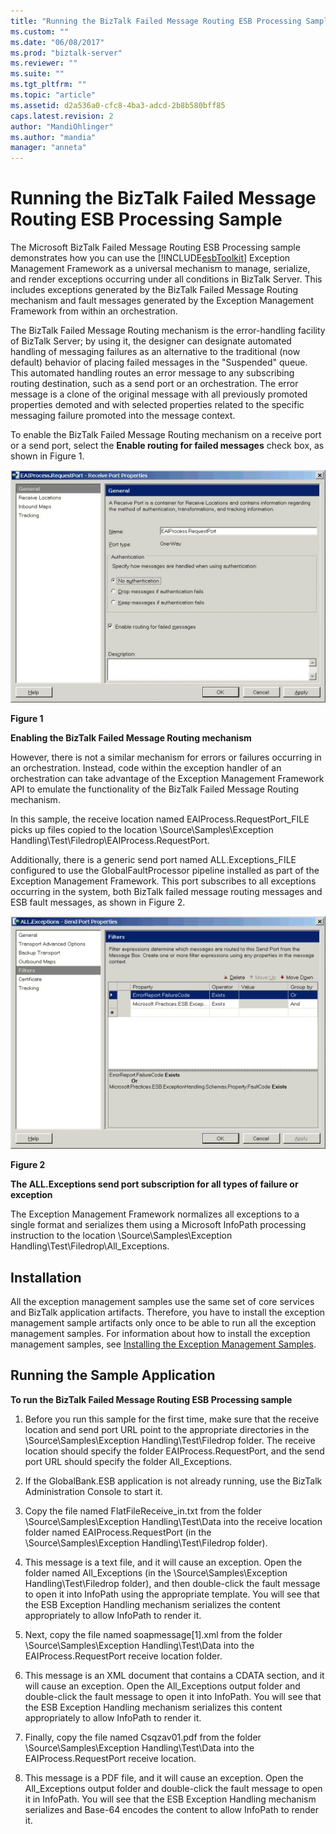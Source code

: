 ```yaml
---
title: "Running the BizTalk Failed Message Routing ESB Processing Sample | Microsoft Docs"
ms.custom: ""
ms.date: "06/08/2017"
ms.prod: "biztalk-server"
ms.reviewer: ""
ms.suite: ""
ms.tgt_pltfrm: ""
ms.topic: "article"
ms.assetid: d2a536a0-cfc8-4ba3-adcd-2b8b580bff85
caps.latest.revision: 2
author: "MandiOhlinger"
ms.author: "mandia"
manager: "anneta"
---
```

# Running the BizTalk Failed Message Routing ESB Processing Sample
The Microsoft BizTalk Failed Message Routing ESB Processing sample demonstrates how you can use the [!INCLUDE[esbToolkit](../includes/esbtoolkit-md.md)] Exception Management Framework as a universal mechanism to manage, serialize, and render exceptions occurring under all conditions in BizTalk Server. This includes exceptions generated by the BizTalk Failed Message Routing mechanism and fault messages generated by the Exception Management Framework from within an orchestration.  
  
 The BizTalk Failed Message Routing mechanism is the error-handling facility of BizTalk Server; by using it, the designer can designate automated handling of messaging failures as an alternative to the traditional (now default) behavior of placing failed messages in the "Suspended" queue. This automated handling routes an error message to any subscribing routing destination, such as a send port or an orchestration. The error message is a clone of the original message with all previously promoted properties demoted and with selected properties related to the specific messaging failure promoted into the message context.  
  
 To enable the BizTalk Failed Message Routing mechanism on a receive port or a send port, select the **Enable routing for failed messages** check box, as shown in Figure 1.  
  
 ![Enabled Routing](../esb-toolkit/media/ch6-enabledrouting.gif "Ch6-EnabledRouting")  
  
 **Figure 1**  
  
 **Enabling the BizTalk Failed Message Routing mechanism**  
  
 However, there is not a similar mechanism for errors or failures occurring in an orchestration. Instead, code within the exception handler of an orchestration can take advantage of the Exception Management Framework API to emulate the functionality of the BizTalk Failed Message Routing mechanism.  
  
 In this sample, the receive location named EAIProcess.RequestPort_FILE picks up files copied to the location \Source\Samples\Exception Handling\Test\Filedrop\EAIProcess.RequestPort.  
  
 Additionally, there is a generic send port named ALL.Exceptions_FILE configured to use the GlobalFaultProcessor pipeline installed as part of the Exception Management Framework. This port subscribes to all exceptions occurring in the system, both BizTalk failed message routing messages and ESB fault messages, as shown in Figure 2.  
  
 ![Send Port](../esb-toolkit/media/ch6-sendport.gif "Ch6-SendPort")  
  
 **Figure 2**  
  
 **The ALL.Exceptions send port subscription for all types of failure or exception**  
  
 The Exception Management Framework normalizes all exceptions to a single format and serializes them using a Microsoft InfoPath processing instruction to the location \Source\Samples\Exception Handling\Test\Filedrop\All_Exceptions.  
  
## Installation  
 All the exception management samples use the same set of core services and BizTalk application artifacts. Therefore, you have to install the exception management sample artifacts only once to be able to run all the exception management samples. For information about how to install the exception management samples, see [Installing the Exception Management Samples](../esb-toolkit/installing-the-exception-management-samples.md).  
  
## Running the Sample Application  
 **To run the BizTalk Failed Message Routing ESB Processing sample**  
  
1.  Before you run this sample for the first time, make sure that the receive location and send port URL point to the appropriate directories in the \Source\Samples\Exception Handling\Test\Filedrop folder. The receive location should specify the folder EAIProcess.RequestPort, and the send port URL should specify the folder All_Exceptions.  
  
2.  If the GlobalBank.ESB application is not already running, use the BizTalk Administration Console to start it.  
  
3.  Copy the file named FlatFileReceive_in.txt from the folder \Source\Samples\Exception Handling\Test\Data into the receive location folder named EAIProcess.RequestPort (in the \Source\Samples\Exception Handling\Test\Filedrop folder).  
  
4.  This message is a text file, and it will cause an exception. Open the folder named All_Exceptions (in the \Source\Samples\Exception Handling\Test\Filedrop folder), and then double-click the fault message to open it into InfoPath using the appropriate template. You will see that the ESB Exception Handling mechanism serializes the content appropriately to allow InfoPath to render it.  
  
5.  Next, copy the file named soapmessage[1].xml from the folder \Source\Samples\Exception Handling\Test\Data into the EAIProcess.RequestPort receive location folder.  
  
6.  This message is an XML document that contains a CDATA section, and it will cause an exception. Open the All_Exceptions output folder and double-click the fault message to open it into InfoPath. You will see that the ESB Exception Handling mechanism serializes this content appropriately to allow InfoPath to render it.  
  
7.  Finally, copy the file named Csqzav01.pdf from the folder \Source\Samples\Exception Handling\Test\Data into the EAIProcess.RequestPort receive location.  
  
8.  This message is a PDF file, and it will cause an exception. Open the All_Exceptions output folder and double-click the fault message to open it in InfoPath. You will see that the ESB Exception Handling mechanism serializes and Base-64 encodes the content to allow InfoPath to render it.
